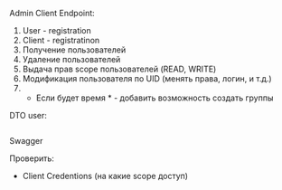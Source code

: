 Admin Client Endpoint:
1. User - registration
2. Client - registratinon
3. Получение пользователей
4. Удаление пользователей
5. Выдача прав scope пользователей (READ, WRITE)
6. Модификация пользователя по UID (менять права, логин, и т.д.)
7. * Если будет время * - добавить возможность создать группы

DTO user:
```

```

Swagger

Проверить:
- Client Credentions (на какие scope доступ)